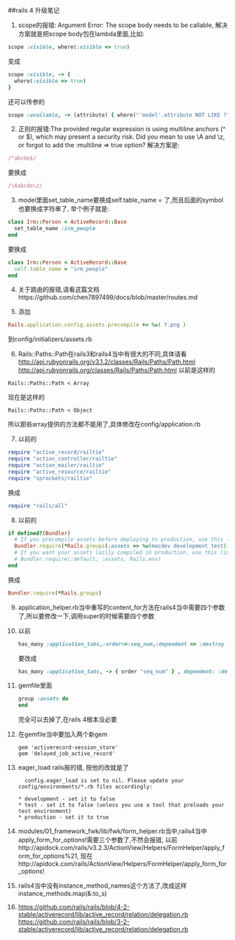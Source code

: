 ##rails 4 升级笔记

1. scope的报错: Argument Error: The scope body needs to be callable,
解决方案就是把scope body包在lambda里面,比如:
  ```ruby
  scope :visible, where(:visible => true)
  ```
变成
  ```ruby
  scope :visible, -> {
    where(:visible => true)
  }
  ```

  还可以传参的
  ```ruby
  scope :available, -> (attribute) { where("'model'.attribute NOT LIKE ?", "%**") }
  ```

2. 正则的报错:The provided regular expression is using multiline anchors (^ or $), which may present a security risk. Did you mean to use \A and \z, or forgot to add the :multiline => true option?
解决方案是:
  ```ruby
  /^abcde$/
  ```
  要换成
  ```ruby
  /\Aabcde\z/
  ```

3. model里面set_table_name要换成self.table_name = 了,而且后面的symbol也要换成字符串了,
举个例子就是:
  ```ruby
  class Irm::Person < ActiveRecord::Base
    set_table_name :irm_people
  end
  ```
  要换成
  ```ruby
  class Irm::Person < ActiveRecord::Base
    self.table_name = "irm_people"
  end
  ```

4. 关于路由的报错,请看这篇文档https://github.com/chen7897499/docs/blob/master/routes.md

5. 添加
  ```ruby
  Rails.application.config.assets.precompile += %w( Y.png )
  ```
  到config/initializers/assets.rb


6. Rails::Paths::Path在rails3和rails4当中有很大的不同,具体请看
  http://api.rubyonrails.org/v3.1.2/classes/Rails/Paths/Path.html
  http://api.rubyonrails.org/classes/Rails/Paths/Path.html
  以前是这样的
  ```
  Rails::Paths::Path < Array
  ```
  现在是这样的
  ```
  Rails::Paths::Path < Object
  ```
  所以那些array提供的方法都不能用了,具体修改在config/application.rb
  
7. 以前的
  ```ruby
  require "active_record/railtie"
  require "action_controller/railtie"
  require "action_mailer/railtie"
  require "active_resource/railtie"
  require "sprockets/railtie"
  ```
  换成
  ```ruby
  require "rails/all"
  ```
  
8. 以前的
  ```ruby
  if defined?(Bundler)
    # If you precompile assets before deploying to production, use this line
    Bundler.require(*Rails.groups(:assets => %w(macdev development test)))
    # If you want your assets lazily compiled in production, use this line
    # Bundler.require(:default, :assets, Rails.env)
  end
  ```
  换成
  ```ruby
  Bundler.require(*Rails.groups)
  ```

9. application_helper.rb当中重写的content_for方法在rails4当中需要四个参数了,所以要修改一下,调用super的时候需要四个参数

10. 以前
    ```ruby
    has_many :application_tabs,:order=>:seq_num,:dependent => :destroy
    ```
    要改成
    ```ruby
    has_many :application_tabs, -> { order "seq_num" } , dependent: :destroy
    ```

11. gemfile里面
    ```ruby
    group :assets do
    end
    ```
    完全可以去掉了,在rails 4根本没必要

12. 在gemfile当中要加入两个新gem
    ```
    gem 'activerecord-session_store'
    gem 'delayed_job_active_record'
    ```

13. eager_load rails报的错, 按他的改就是了
    ```
      config.eager_load is set to nil. Please update your config/environments/*.rb files accordingly:
  
    * development - set it to false
    * test - set it to false (unless you use a tool that preloads your test environment)
    * production - set it to true
    ```
    
14. modules/01_framework_fwk/lib/fwk/form_helper.rb当中,rails4当中apply_form_for_options!需要三个参数了,不然会报错,
    以前http://apidock.com/rails/v3.2.3/ActionView/Helpers/FormHelper/apply_form_for_options%21,
    现在http://apidock.com/rails/ActionView/Helpers/FormHelper/apply_form_for_options!


15. rails4当中没有instance_method_names这个方法了,改成这样instance_methods.map(&:to_s)

16. https://github.com/rails/rails/blob/4-2-stable/activerecord/lib/active_record/relation/delegation.rb
    https://github.com/rails/rails/blob/3-2-stable/activerecord/lib/active_record/relation/delegation.rb
  





